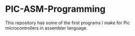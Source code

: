 # PIC-ASM-Programming
This repository has some of the first programs I make for Pic microcontrollers in assembler language.
